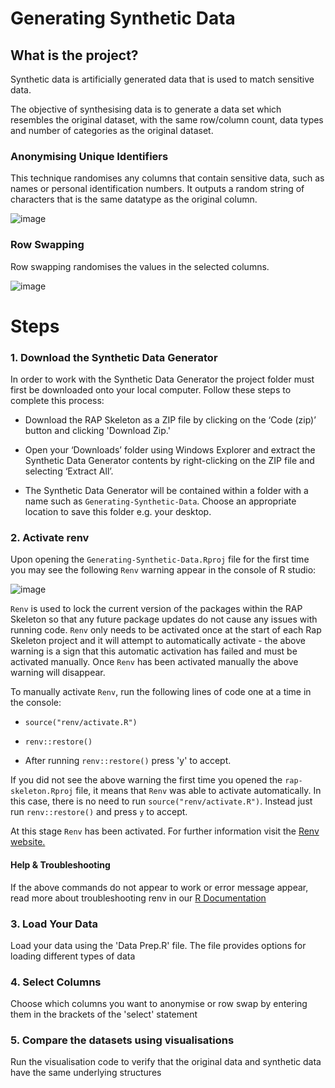 # Generating Synthetic Data

## What is the project?

Synthetic data is artificially generated data that is used to match sensitive data. 

The objective of synthesising data is to generate a data set which resembles the original dataset, with the same row/column count, data types and number of categories as the original dataset. 

### Anonymising Unique Identifiers

This technique randomises any columns that contain sensitive data, such as names or personal identification numbers. It outputs a random string of characters that is the same datatype as the original column. 

![image](https://github.com/user-attachments/assets/b98785db-f2f2-4143-92ef-e5ab2fa8b7fe)

### Row Swapping

Row swapping randomises the values in the selected columns. 

![image](https://github.com/user-attachments/assets/88a446a3-9485-4948-9273-d4411144c74f)

# Steps

### 1. Download the Synthetic Data Generator
In order to work with the Synthetic Data Generator the project folder must first be downloaded onto your local computer. Follow these steps to complete this process: 

- Download the RAP Skeleton as a ZIP file by clicking on the ‘Code (zip)’ button and clicking 'Download Zip.' 

- Open your ‘Downloads’ folder using Windows Explorer and extract the Synthetic Data Generator contents by right-clicking on the ZIP file and selecting ‘Extract All’.  

- The Synthetic Data Generator will be contained within a folder with a name such as `Generating-Synthetic-Data`. Choose an appropriate location to save this folder e.g. your desktop. 

### 2. Activate renv

Upon opening the `Generating-Synthetic-Data.Rproj` file for the first time you may see the following `Renv` warning appear in the console of R studio:

![image](https://github.com/user-attachments/assets/e9ebe115-f614-426a-bbf7-b8a6ef15987e)

`Renv` is used to lock the current version of the packages within the RAP Skeleton so that any future package updates do not cause any issues with running code. `Renv` only needs to be activated once at the start of each Rap Skeleton project and it will attempt to automatically activate - the above warning is a sign that this automatic activation has failed and must be activated manually. Once `Renv` has been activated manually the above warning will disappear.

To manually activate `Renv`, run the following lines of code one at a time in the console:

- `source("renv/activate.R")`

- `renv::restore()` 

- After running `renv::restore()` press 'y' to accept.

If you did not see the above warning the first time you opened the `rap-skeleton.Rproj` file, it means that `Renv` was able to activate automatically. In this case, there is no need to run `source("renv/activate.R")`. Instead just run `renv::restore()` and press `y` to accept.   

At this stage `Renv` has been activated. For further information visit the [Renv website.](https://rstudio.github.io/renv/index.html)

#### Help & Troubleshooting

If the above commands do not appear to work or error message appear, read more about troubleshooting renv in our [R Documentation](https://datavis.nisra.gov.uk/techlab/drpvze/r.html#renv_troubleshooting) 

### 3. Load Your Data

Load your data using the 'Data Prep.R' file. The file provides options for loading different types of data

### 4. Select Columns 

Choose which columns you want to anonymise or row swap by entering them in the brackets of the 'select' statement 

### 5. Compare the datasets using visualisations

Run the visualisation code to verify that the original data and synthetic data have the same underlying structures

   

